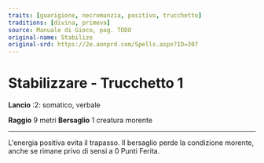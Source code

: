 ```yaml
---
traits: [guarigione, necromanzia, positivo, trucchetto]
traditions: [divina, primeva]
source: Manuale di Gioco, pag. TODO
original-name: Stabilize
original-srd: https://2e.aonprd.com/Spells.aspx?ID=307
---
```


# Stabilizzare - Trucchetto 1

**Lancio** :2: somatico, verbale

**Raggio** 9 metri **Bersaglio** 1 creatura morente

---

L'energia positiva evita il trapasso. Il bersaglio perde la condizione morente,
anche se rimane privo di sensi a 0 Punti Ferita.
